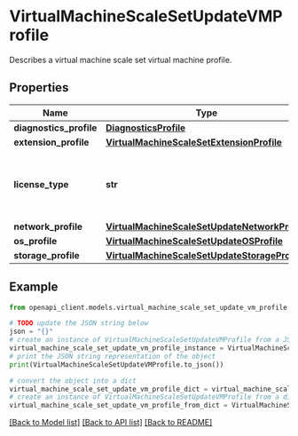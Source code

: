 # VirtualMachineScaleSetUpdateVMProfile

Describes a virtual machine scale set virtual machine profile.

## Properties

Name | Type | Description | Notes
------------ | ------------- | ------------- | -------------
**diagnostics_profile** | [**DiagnosticsProfile**](DiagnosticsProfile.md) |  | [optional] 
**extension_profile** | [**VirtualMachineScaleSetExtensionProfile**](VirtualMachineScaleSetExtensionProfile.md) |  | [optional] 
**license_type** | **str** | The license type, which is for bring your own license scenario. | [optional] 
**network_profile** | [**VirtualMachineScaleSetUpdateNetworkProfile**](VirtualMachineScaleSetUpdateNetworkProfile.md) |  | [optional] 
**os_profile** | [**VirtualMachineScaleSetUpdateOSProfile**](VirtualMachineScaleSetUpdateOSProfile.md) |  | [optional] 
**storage_profile** | [**VirtualMachineScaleSetUpdateStorageProfile**](VirtualMachineScaleSetUpdateStorageProfile.md) |  | [optional] 

## Example

```python
from openapi_client.models.virtual_machine_scale_set_update_vm_profile import VirtualMachineScaleSetUpdateVMProfile

# TODO update the JSON string below
json = "{}"
# create an instance of VirtualMachineScaleSetUpdateVMProfile from a JSON string
virtual_machine_scale_set_update_vm_profile_instance = VirtualMachineScaleSetUpdateVMProfile.from_json(json)
# print the JSON string representation of the object
print(VirtualMachineScaleSetUpdateVMProfile.to_json())

# convert the object into a dict
virtual_machine_scale_set_update_vm_profile_dict = virtual_machine_scale_set_update_vm_profile_instance.to_dict()
# create an instance of VirtualMachineScaleSetUpdateVMProfile from a dict
virtual_machine_scale_set_update_vm_profile_from_dict = VirtualMachineScaleSetUpdateVMProfile.from_dict(virtual_machine_scale_set_update_vm_profile_dict)
```
[[Back to Model list]](../README.md#documentation-for-models) [[Back to API list]](../README.md#documentation-for-api-endpoints) [[Back to README]](../README.md)



